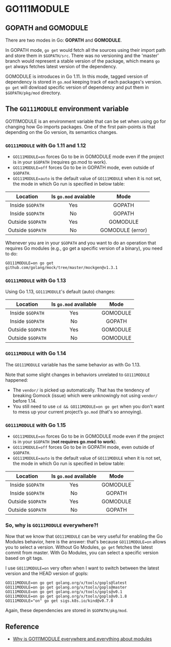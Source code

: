 # GO111MODULE

## GOPATH and GOMODULE

There are two modes in Go: **GOPATH** and **GOMODULE**.

In GOPATH mode, `go get` would fetch all the sources using their import path and store them in `$GOPATH/src`. There was no versioning and the 'master' branch would represent a stable version of the package, which means `go get` always fetches latest version of the dependency.

GOMODULE is introduces in Go 1.11. In this mode, tagged version of dependency is stored in `go.mod` keeping track of each packages's version. `go get` will dowload specific version of dependency and put them in `$GOPATH/pkg/mod` directory.

## The `GO111MODULE` environment variable

GO111MODULE is an environment variable that can be set when using go for changing how Go imports packages. One of the first pain-points is that depending on the Go version, its semantics changes.

### `GO111MODULE` with Go 1.11 and 1.12

- `GO111MODULE=on` forces Go to be in GOMODULE mode even if the project is in your `$GOPATH` (requires go.mod to work).
- `GO111MODULE=off` forces Go to be in GOPATH mode, even outside of `$GOPATH`.
- `GO111MODULE=auto` is the default value of `GO111MODULE` when it is not set, the mode in which Go run is specified in below table:

|      Location     | Is `go.mod` avaiable |       Mode       |
|:-----------------:|:-----------------:|:----------------:|
| Inside `$GOPATH`  |        Yes        |      GOPATH      |
| Inside `$GOPATH`  |         No        |      GOPATH      |
| Outside `$GOPATH` |        Yes        |     GOMODULE     |
| Outside `$GOPATH` |         No        | GOMODULE (error) |

Whenever you are in your `$GOPATH` and you want to do an operation that requires Go modules (e.g., go get a specific version of a binary), you need to do:
```
GO111MODULE=on go get github.com/golang/mock/tree/master/mockgen@v1.3.1
```

### `GO111MODULE` with Go 1.13

Using Go 1.13, `GO111MODULE`'s default (auto) changes:


|      Location     | Is `go.mod` available |       Mode       |
|:-----------------:|:------------------:|:----------------:|
| Inside `$GOPATH`  |        Yes         |     GOMODULE     |
| Inside `$GOPATH`  |         No         |      GOPATH      |
| Outside `$GOPATH` |        Yes         |     GOMODULE     |
| Outside `$GOPATH` |         No         |     GOMODULE     |

### `GO111MODULE` with Go 1.14

The `GO111MODULE` variable has the same behavior as with Go 1.13.

Note that some slight changes in behaviors unrelated to `GO111MODULE` happened:

- The `vendor/` is picked up automatically. That has the tendency of breaking Gomock (issue) which were unknowingly not using `vendor/` before 1.14.
- You still need to use `cd && GO111MODULE=on go get` when you don't want to mess up your current project’s `go.mod` (that's so annoying).

### `GO111MODULE` with Go 1.15

- `GO111MODULE=on` forces Go to be in GOMODULE mode even if the project is in your `$GOPATH` (**not requires go.mod to work**).
- `GO111MODULE=off` forces Go to be in GOPATH mode, even outside of `$GOPATH`.
- `GO111MODULE=auto` is the default value of `GO111MODULE` when it is not set, the mode in which Go run is specified in below table:

|      Location     | Is `go.mod` available |       Mode       |
|:-----------------:|:------------------:|:----------------:|
| Inside `$GOPATH`  |        Yes         |     GOMODULE     |
| Inside `$GOPATH`  |         No         |      GOPATH      |
| Outside `$GOPATH` |        Yes         |     GOMODULE     |
| Outside `$GOPATH` |         No         |      GOPATH      |

### So, why is `GO111MODULE` everywhere?!

Now that we know that `GO111MODULE` can be very useful for enabling the Go Modules behavior, here is the answer: that's because `GO111MODULE=on` allows you to select a version. Without Go Modules, `go get` fetches the latest commit from master. With Go Modules, you can select a specific version based on git tags.

I use `GO111MODULE=on` very often when I want to switch between the latest version and the HEAD version of gopls:
```
GO111MODULE=on go get golang.org/x/tools/gopls@latest
GO111MODULE=on go get golang.org/x/tools/gopls@master
GO111MODULE=on go get golang.org/x/tools/gopls@v0.1
GO111MODULE=on go get golang.org/x/tools/gopls@v0.1.8
GO111MODULE="on" go get sigs.k8s.io/kind@v0.7.0
```

Again, these dependencies are stored in `$GOPATH/pkg/mod`.

## Reference

- [Why is GO111MODULE everywhere and everything about modules](https://dev.to/maelvls/why-is-go111module-everywhere-and-everything-about-go-modules-24k)

